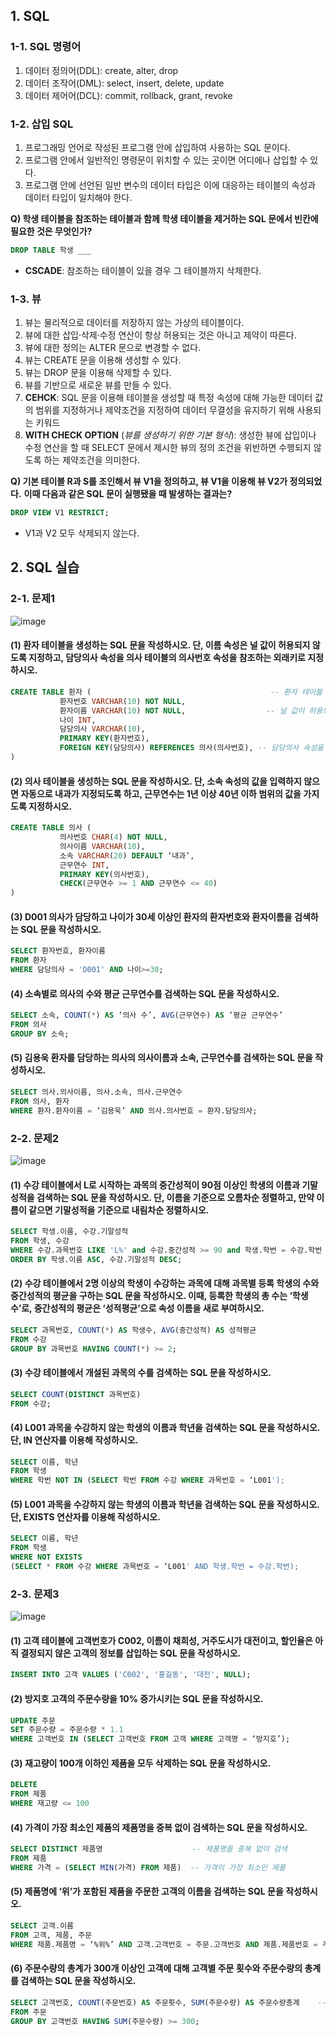 ## 1. SQL
### 1-1. SQL 명령어
1. 데이터 정의어(DDL): create, alter, drop
2. 데이터 조작어(DML): select, insert, delete, update
3. 데이터 제어어(DCL): commit, rollback, grant, revoke

### 1-2. 삽입 SQL 
1. 프로그래밍 언어로 작성된 프로그램 안에 삽입하여 사용하는 SQL 문이다.
2. 프로그램 안에서 일반적인 명령문이 위치할 수 있는 곳이면 어디에나 삽입할 수 있다.
3. 프로그램 안에 선언된 일반 변수의 데이터 타입은 이에 대응하는 테이블의 속성과 데이터 타입이 일치해야 한다.

**Q) 학생 테이블을 참조하는 테이블과 함께 학생 테이블을 제거하는 SQL 문에서 빈칸에 필요한 것은 무엇인가?**
```sql
DROP TABLE 학생 ___
```
* **CSCADE**: 참조하는 테이블이 있을 경우 그 테이블까지 삭제한다.

### 1-3. 뷰
1. 뷰는 물리적으로 데이터를 저장하지 않는 가상의 테이블이다.
2. 뷰에 대한 삽입·삭제·수정 연산이 항상 허용되는 것은 아니고 제약이 따른다.
3. 뷰에 대한 정의는 ALTER 문으로 변경할 수 없다.
4. 뷰는 CREATE 문을 이용해 생성할 수 있다.
5. 뷰는 DROP 문을 이용해 삭제할 수 있다.
6. 뷰를 기반으로 새로운 뷰를 만들 수 있다.
7. **CEHCK**: SQL 문을 이용해 테이블을 생성할 때 특정 속성에 대해 가능한 데이터 값의 범위를 지정하거나 제약조건을 지정하여 데이터 무결성을 유지하기 위해 사용되는 키워드
8. **WITH CHECK OPTION** (*뷰를 생성하기 위한 기본 형식*): 생성한 뷰에 삽입이나 수정 연산을 할 때 SELECT 문에서 제시한 뷰의 정의 조건을 위반하면 수행되지 않도록 하는 제약조건을 의미한다.

**Q) 기본 테이블 R과 S를 조인해서 뷰 V1을 정의하고, 뷰 V1을 이용해 뷰 V2가 정의되었다.**
    **이때 다음과 같은 SQL 문이 실행됐을 때 발생하는 결과는?**
```sql
DROP VIEW V1 RESTRICT;
```
- V1과 V2 모두 삭제되지 않는다.

## 2. SQL 실습 
### 2-1. 문제1
![image](https://user-images.githubusercontent.com/63652571/165657757-6a71217c-63b1-4ced-876c-8aa926daf48e.png)  
#### (1) 환자 테이블을 생성하는 SQL 문을 작성하시오. 단, 이름 속성은 널 값이 허용되지 않도록 지정하고, 담당의사 속성을 의사 테이블의 의사번호 속성을 참조하는 외래키로 지정하시오.
```sql
CREATE TABLE 환자 (                                        -- 환자 테이블 생성
           환자번호 VARCHAR(10) NOT NULL,
           환자이름 VARCHAR(10) NOT NULL,                  -- 널 값이 허용되지 않도록 지정
           나이 INT,
           담당의사 VARCHAR(10),
           PRIMARY KEY(환자번호),
           FOREIGN KEY(담당의사) REFERENCES 의사(의사번호), -- 담당의사 속성을 의사 테이블의 의사번호 속성을 참조하는 외래키로 지정
)
```
#### (2) 의사 테이블을 생성하는 SQL 문을 작성하시오. 단, 소속 속성의 값을 입력하지 않으면 자동으로 내과가 지정되도록 하고, 근무연수는 1년 이상 40년 이하 범위의 값을 가지도록 지정하시오.
```sql
CREATE TABLE 의사 (
           의사번호 CHAR(4) NOT NULL,
           의사이름 VARCHAR(10),
           소속 VARCHAR(20) DEFAULT ‘내과’,
           근무연수 INT,
           PRIMARY KEY(의사번호),
           CHECK(근무연수 >= 1 AND 근무연수 <= 40)
)
```
#### (3) D001 의사가 담당하고 나이가 30세 이상인 환자의 환자번호와 환자이름을 검색하는 SQL 문을 작성하시오.
```sql
SELECT 환자번호, 환자이름
FROM 환자
WHERE 담당의사 = 'D001' AND 나이>=30;
```
#### (4) 소속별로 의사의 수와 평균 근무연수를 검색하는 SQL 문을 작성하시오.
```sql
SELECT 소속, COUNT(*) AS ‘의사 수’, AVG(근무연수) AS ‘평균 근무연수’
FROM 의사
GROUP BY 소속;
```
#### (5) 김용욱 환자를 담당하는 의사의 의사이름과 소속, 근무연수를 검색하는 SQL 문을 작성하시오.
```sql
SELECT 의사.의사이름, 의사.소속, 의사.근무연수
FROM 의사, 환자
WHERE 환자.환자이름 = ‘김용욱’ AND 의사.의사번호 = 환자.담당의사;
```
### 2-2. 문제2
![image](https://user-images.githubusercontent.com/63652571/165658216-125506a0-a28c-4b3b-8930-b1593fcce9e4.png)  
#### (1) 수강 테이블에서 L로 시작하는 과목의 중간성적이 90점 이상인 학생의 이름과 기말성적을 검색하는 SQL 문을 작성하시오. 단, 이름을 기준으로 오름차순 정렬하고, 만약 이름이 같으면 기말성적을 기준으로 내림차순 정렬하시오.
```sql
SELECT 학생.이름, 수강.기말성적
FROM 학생, 수강
WHERE 수강.과목번호 LIKE 'L%' and 수강.중간성적 >= 90 and 학생.학번 = 수강.학번
ORDER BY 학생.이름 ASC, 수강.기말성적 DESC;
```
#### (2) 수강 테이블에서 2명 이상의 학생이 수강하는 과목에 대해 과목별 등록 학생의 수와 중간성적의 평균을 구하는 SQL 문을 작성하시오. 이때, 등록한 학생의 총 수는 ‘학생수’로, 중간성적의 평균은 ‘성적평균’으로 속성 이름을 새로 부여하시오.
```sql
SELECT 과목번호, COUNT(*) AS 학생수, AVG(중간성적) AS 성적평균
FROM 수강
GROUP BY 과목번호 HAVING COUNT(*) >= 2;
```
#### (3) 수강 테이블에서 개설된 과목의 수를 검색하는 SQL 문을 작성하시오.
```sql
SELECT COUNT(DISTINCT 과목번호)
FROM 수강;
```
#### (4) L001 과목을 수강하지 않는 학생의 이름과 학년을 검색하는 SQL 문을 작성하시오. 단, IN 연산자를 이용해 작성하시오.
```sql
SELECT 이름, 학년
FROM 학생
WHERE 학번 NOT IN (SELECT 학번 FROM 수강 WHERE 과목번호 = ‘L001');
```
#### (5) L001 과목을 수강하지 않는 학생의 이름과 학년을 검색하는 SQL 문을 작성하시오. 단, EXISTS 연산자를 이용해 작성하시오.
```sql
SELECT 이름, 학년
FROM 학생
WHERE NOT EXISTS
(SELECT * FROM 수강 WHERE 과목번호 = ‘L001' AND 학생.학번 = 수강.학번);
```
### 2-3. 문제3
![image](https://user-images.githubusercontent.com/63652571/165658327-0e73f703-afc6-4e52-9b1e-68f79c42f741.png)  
#### (1) 고객 테이블에 고객번호가 C002, 이름이 채희성, 거주도시가 대전이고, 할인율은 아직 결정되지 않은 고객의 정보를 삽입하는 SQL 문을 작성하시오.
```sql
INSERT INTO 고객 VALUES ('C002', '홍길동', '대전', NULL);
```
#### (2) 방지호 고객의 주문수량을 10% 증가시키는 SQL 문을 작성하시오.
```sql
UPDATE 주문
SET 주문수량 = 주문수량 * 1.1
WHERE 고객번호 IN (SELECT 고객번호 FROM 고객 WHERE 고객명 = ‘방지호’);
```
#### (3) 재고량이 100개 이하인 제품을 모두 삭제하는 SQL 문을 작성하시오.
```sql
DELETE
FROM 제품
WHERE 재고량 <= 100
```
#### (4) 가격이 가장 최소인 제품의 제품명을 중복 없이 검색하는 SQL 문을 작성하시오.        
```sql
SELECT DISTINCT 제품명                    -- 제품명을 중복 없이 검색
FROM 제품
WHERE 가격 = (SELECT MIN(가격) FROM 제품)  -- 가격이 가장 최소인 제품
```
#### (5) 제품명에 ‘위’가 포함된 제품을 주문한 고객의 이름을 검색하는 SQL 문을 작성하시오.
```sql
SELECT 고객.이름
FROM 고객, 제품, 주문
WHERE 제품.제품명 = ‘%위%’ AND 고객.고객번호 = 주문.고객번호 AND 제품.제품번호 = 주문.제품번호;  -- 제품명에 ‘위’가 포함된 제품
```
#### (6) 주문수량의 총계가 300개 이상인 고객에 대해 고객별 주문 횟수와 주문수량의 총계를 검색하는 SQL 문을 작성하시오.
```sql
SELECT 고객번호, COUNT(주문번호) AS 주문횟수, SUM(주문수량) AS 주문수량총계    -- 고객별 주문 횟수와 주문수량의 총계를 검색
FROM 주문
GROUP BY 고객번호 HAVING SUM(주문수량) >= 300;                              --  주문수량의 총계가 300개 이상인 고객
```
